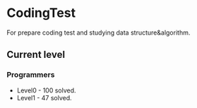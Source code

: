 # CodingTest

For prepare coding test and studying data structure&algorithm.

## Current level

### Programmers

- Level0 - 100 solved.
- Level1 - 47 solved.
